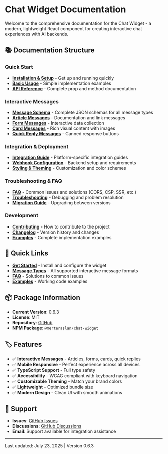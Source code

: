 # Chat Widget Documentation

Welcome to the comprehensive documentation for the Chat Widget - a modern, lightweight React component for creating interactive chat experiences with AI backends.

## 📚 Documentation Structure

### Quick Start

- [**Installation & Setup**](./installation.md) - Get up and running quickly
- [**Basic Usage**](./basic-usage.md) - Simple implementation examples
- [**API Reference**](./api-reference.md) - Complete prop and method documentation

### Interactive Messages

- [**Message Schema**](./message-schema.md) - Complete JSON schemas for all message types
- [**Article Messages**](./interactive-messages/articles.md) - Documentation and link messages
- [**Form Messages**](./interactive-messages/forms.md) - Interactive data collection
- [**Card Messages**](./interactive-messages/cards.md) - Rich visual content with images
- [**Quick Reply Messages**](./interactive-messages/canned-responses.md) - Canned response buttons

### Integration & Deployment

- [**Integration Guide**](./integration.md) - Platform-specific integration guides
- [**Webhook Configuration**](./webhook-configuration.md) - Backend setup and requirements
- [**Styling & Theming**](./styling.md) - Customization and color schemes

### Troubleshooting & FAQ

- [**FAQ**](./faq.md) - Common issues and solutions (CORS, CSP, SSR, etc.)
- [**Troubleshooting**](./troubleshooting.md) - Debugging and problem resolution
- [**Migration Guide**](./migration.md) - Upgrading between versions

### Development

- [**Contributing**](./contributing.md) - How to contribute to the project
- [**Changelog**](../CHANGELOG.md) - Version history and changes
- [**Examples**](./examples/) - Complete implementation examples

## 🚀 Quick Links

- **[Get Started](./installation.md)** - Install and configure the widget
- **[Message Types](./message-schema.md)** - All supported interactive message formats
- **[FAQ](./faq.md)** - Solutions to common issues
- **[Examples](./examples/)** - Working code examples

## 📦 Package Information

- **Current Version**: 0.6.3
- **License**: MIT
- **Repository**: [GitHub](https://github.com/merteraslan/chat-widget)
- **NPM Package**: `@merteraslan/chat-widget`

## 🏷️ Features

- ✅ **Interactive Messages** - Articles, forms, cards, quick replies
- ✅ **Mobile Responsive** - Perfect experience across all devices
- ✅ **TypeScript Support** - Full type safety
- ✅ **Accessibility** - WCAG compliant with keyboard navigation
- ✅ **Customizable Theming** - Match your brand colors
- ✅ **Lightweight** - Optimized bundle size
- ✅ **Modern Design** - Clean UI with smooth animations

## 🤝 Support

- **Issues**: [GitHub Issues](https://github.com/merteraslan/chat-widget/issues)
- **Discussions**: [GitHub Discussions](https://github.com/merteraslan/chat-widget/discussions)
- **Email**: Support available for integration assistance

---

Last updated: July 23, 2025 | Version 0.6.3
